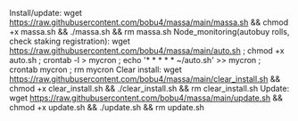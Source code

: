 Install/update: wget https://raw.githubusercontent.com/bobu4/massa/main/massa.sh && chmod +x massa.sh && ./massa.sh && rm massa.sh
Node_monitoring(autobuy rolls, check staking registration): wget https://raw.githubusercontent.com/bobu4/massa/main/auto.sh ; chmod +x auto.sh ; crontab -l > mycron ; echo '* * * * * ~/auto.sh' >> mycron ; crontab mycron ; rm mycron
Clear install: wget https://raw.githubusercontent.com/bobu4/massa/main/clear_install.sh && chmod +x clear_install.sh && ./clear_install.sh && rm clear_install.sh
Update: wget https://raw.githubusercontent.com/bobu4/massa/main/update.sh && chmod +x update.sh && ./update.sh && rm update.sh
